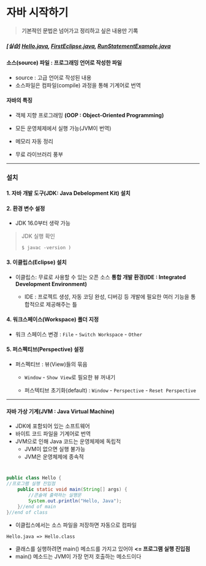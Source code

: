 # 자바 시작하기

> **기본적인 문법은 넘어가고 정리하고 싶은 내용만 기록**

##### [실습] [Hello.java](https://github.com/swanstoz/TIL/blob/master/JAVA/base/Hello.java), [FirstEclipse.java](https://github.com/swanstoz/TIL/blob/master/JAVA/base/FirstEclipse.java), [RunStatementExample.java](https://github.com/swanstoz/TIL/blob/master/JAVA/base/RunStatementExample.java)  

#### 소스(source) 파일 : 프로그래밍 언어로 작성한 파일

- source : 고급 언어로 작성된 내용
- 소스파일은 컴파일(compile) 과정을 통해 기계어로 번역

#### 자바의 특징

- 객체 지향 프로그래밍 **(OOP : Object-Oriented Programming)**

- 모든 운영체제에서 실행 가능(JVM이 번역)

- 메모리 자동 정리

- 무료 라이브러리 풍부

---
### 설치

#### 1. 자바 개발 도구(JDK: Java Debelopment Kit) 설치 
#### 2. 환경 변수 설정

- JDK 16.0부터 생략 가능

> JDK 실행 확인
> ```
> $ javac -version )
> ```

#### 3. 이클립스(Eclipse) 설치

- 이클립스: 무료로 사용할 수 있는 오픈 소스 **통합 개발 환경(IDE : Integrated Development Environment)**

  - IDE : 프로젝트 생성, 자동 코딩 완성, 디버깅 등 개발에 필요한 여러 기능을 통합적으로 제공해주는 틀

#### 4. 워크스페이스(Workspace) 폴더 지정 

- 워크 스페이스 변경 : `File` - `Switch Workspace` - `Other`

#### 5. 퍼스펙티브(Perspective) 설정

- 퍼스펙티브 : 뷰(View)들의 묶음

  - `Window` - `Show View`로 필요한 뷰 꺼내기

  - 퍼스텍티브 초기화(default) : `Window` - `Perspective` - `Reset Perspective`

---

#### 자바 가상 기계(JVM : Java Virtual Machine)
- JDK에 포함되어 있는 소프트웨어
- 바이트 코드 파일을 기계어로 번역
- JVM으로 인해 Java 코드는 운영체제에 독립적
  - JVM이 없으면 실행 불가능
  - JVM은 운영체제에 종속적

#
```java
public class Hello {
//프로그램 실행 진입점
	public static void main(String[] args) {
		//콘솔에 출력하는 실행문
		System.out.println("Hello, Java");
	}//end of main
}//end of class
```


- 이클립스에서는 소스 파일을 저장하면 자동으로 컴파일
```
Hello.java => Hello.class
```
- 클래스를 실행하려면 main() 메소드를 가지고 있어야  **<= 프로그램 실행 진입점**
- main() 메소드는 JVM이 가장 먼저 호출하는 메소드이다
